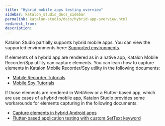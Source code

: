```yaml
---
title: "Hybrid mobile apps testing overview" 
sidebar: katalon_studio_docs_sidebar
permalink: katalon-studio/docs/hybrid-app-overview.html 
redirect_from:
description: 
---
```


Katalon Studio partially supports hybrid mobile apps. You can view the supported environments here: [Supported environments](https://docs.katalon.com/katalon-studio/docs/supported-environments.html#mobile).

If elements of a hybrid app are rendered as in a native app, Katalon Mobile Recorder/Spy utility can capture elements. You can learn how to capture elements in Katalon Mobile Recorder/Spy utility in the following documents: 

- [Mobile Recorder Tutorials](https://docs.katalon.com/katalon-studio/docs/mobile-recorder-tutorials.html)
- [Mobile Spy Tutorials](https://docs.katalon.com/katalon-studio/docs/spy-mobile-utility.html)

If those elements are rendered in WebView or a Flutter-based app, which are use cases of a hybrid mobile app, Katalon Studio provides some workarounds for elements capturing in the following documents:

- [Capture elements in hybrid Android apps](https://docs.katalon.com/katalon-studio/docs/capture-elements-in-hybrid-android-apps.html)
- [Flutter-based application testing with custom SetText keyword](https://docs.katalon.com/katalon-studio/docs/flutter-based-application-testing.html)

